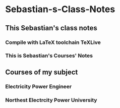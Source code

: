 # Sebastian-s-Class-Notes
## This Sebastian's class notes 
### Compile with LaTeX toolchain TeXLive

### This is Sebastian's Courses' Notes

## Courses of my subject

### Electricity Power Engineer
### Northest Electrcity Power University
